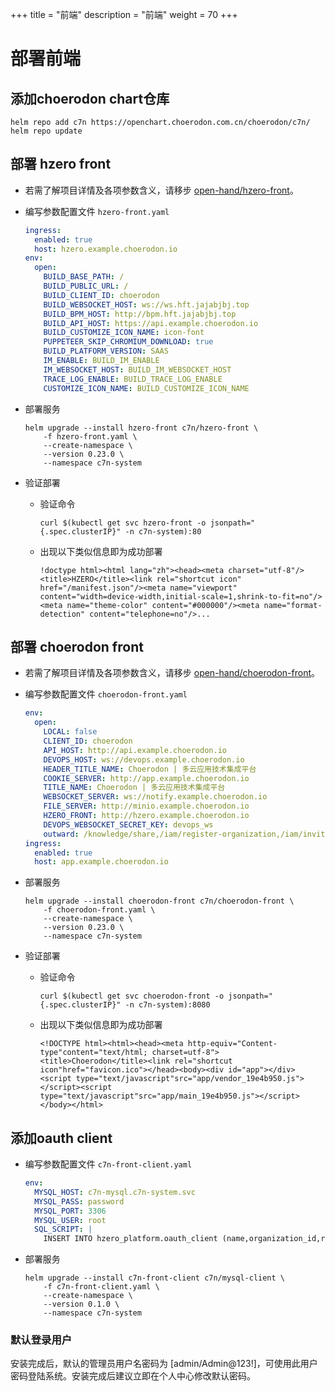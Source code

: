 +++
title = "前端"
description = "前端"
weight = 70
+++

# 部署前端

## 添加choerodon chart仓库

```
helm repo add c7n https://openchart.choerodon.com.cn/choerodon/c7n/
helm repo update
```


## 部署 hzero front
- 若需了解项目详情及各项参数含义，请移步 [open-hand/hzero-front](https://github.com/open-hand/hzero-front)。

- 编写参数配置文件 `hzero-front.yaml`

    ```yaml
    ingress:
      enabled: true
      host: hzero.example.choerodon.io
    env:
      open:
        BUILD_BASE_PATH: /
        BUILD_PUBLIC_URL: /
        BUILD_CLIENT_ID: choerodon
        BUILD_WEBSOCKET_HOST: ws://ws.hft.jajabjbj.top
        BUILD_BPM_HOST: http://bpm.hft.jajabjbj.top
        BUILD_API_HOST: https://api.example.choerodon.io
        BUILD_CUSTOMIZE_ICON_NAME: icon-font
        PUPPETEER_SKIP_CHROMIUM_DOWNLOAD: true
        BUILD_PLATFORM_VERSION: SAAS
        IM_ENABLE: BUILD_IM_ENABLE
        IM_WEBSOCKET_HOST: BUILD_IM_WEBSOCKET_HOST
        TRACE_LOG_ENABLE: BUILD_TRACE_LOG_ENABLE
        CUSTOMIZE_ICON_NAME: BUILD_CUSTOMIZE_ICON_NAME 
    ```

- 部署服务

    ```
    helm upgrade --install hzero-front c7n/hzero-front \
        -f hzero-front.yaml \
        --create-namespace \
        --version 0.23.0 \
        --namespace c7n-system
    ```

- 验证部署
  
    - 验证命令

        ```
        curl $(kubectl get svc hzero-front -o jsonpath="{.spec.clusterIP}" -n c7n-system):80
        ```

    - 出现以下类似信息即为成功部署

        ```
        !doctype html><html lang="zh"><head><meta charset="utf-8"/><title>HZERO</title><link rel="shortcut icon" href="/manifest.json"/><meta name="viewport" content="width=device-width,initial-scale=1,shrink-to-fit=no"/><meta name="theme-color" content="#000000"/><meta name="format-detection" content="telephone=no"/>...
        ```

## 部署 choerodon front
- 若需了解项目详情及各项参数含义，请移步 [open-hand/choerodon-front](https://github.com/open-hand/choerodon-front)。

- 编写参数配置文件 `choerodon-front.yaml`

    ```yaml
    env:
      open:
        LOCAL: false
        CLIENT_ID: choerodon
        API_HOST: http://api.example.choerodon.io
        DEVOPS_HOST: ws://devops.example.choerodon.io
        HEADER_TITLE_NAME: Choerodon | 多云应用技术集成平台
        COOKIE_SERVER: http://app.example.choerodon.io
        TITLE_NAME: Choerodon | 多云应用技术集成平台
        WEBSOCKET_SERVER: ws://notify.example.choerodon.io
        FILE_SERVER: http://minio.example.choerodon.io
        HZERO_FRONT: http://hzero.example.choerodon.io
        DEVOPS_WEBSOCKET_SECRET_KEY: devops_ws
        outward: /knowledge/share,/iam/register-organization,/iam/invite-user,/agile/backlog-share
    ingress:
      enabled: true
      host: app.example.choerodon.io
    ```

- 部署服务

    ```
    helm upgrade --install choerodon-front c7n/choerodon-front \
        -f choerodon-front.yaml \
        --create-namespace \
        --version 0.23.0 \
        --namespace c7n-system
    ```

- 验证部署
  
    - 验证命令

        ```
        curl $(kubectl get svc choerodon-front -o jsonpath="{.spec.clusterIP}" -n c7n-system):8080
        ```

    - 出现以下类似信息即为成功部署

        ```
        <!DOCTYPE html><html><head><meta http-equiv="Content-type"content="text/html; charset=utf-8"><title>Choerodon</title><link rel="shortcut icon"href="favicon.ico"></head><body><div id="app"></div><script type="text/javascript"src="app/vendor_19e4b950.js"></script><script type="text/javascript"src="app/main_19e4b950.js"></script></body></html>
        ```

## 添加oauth client

- 编写参数配置文件 `c7n-front-client.yaml`

    ```yaml
    env:
      MYSQL_HOST: c7n-mysql.c7n-system.svc
      MYSQL_PASS: password
      MYSQL_PORT: 3306
      MYSQL_USER: root
      SQL_SCRIPT: |
        INSERT INTO hzero_platform.oauth_client (name,organization_id,resource_ids,secret,scope,authorized_grant_types,web_server_redirect_uri,access_token_validity,refresh_token_validity,additional_information,auto_approve,object_version_number,created_by,creation_date,last_updated_by,last_update_date,enabled_flag,time_zone)VALUES('choerodon',1,'default','secret','default','password,implicit,client_credentials,authorization_code,refresh_token','http://app.example.choerodon.io,http://hzero.example.choerodon.io',86400,86400,'{}','default',1,0,NOW(),0,NOW(),1,'GMT+8');
    ```

- 部署服务

    ```
    helm upgrade --install c7n-front-client c7n/mysql-client \
        -f c7n-front-client.yaml \
        --create-namespace \
        --version 0.1.0 \
        --namespace c7n-system
    ```

### 默认登录用户
安装完成后，默认的管理员用户名密码为 [admin/Admin@123!]，可使用此用户密码登陆系统。安装完成后建议立即在个人中心修改默认密码。